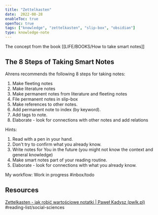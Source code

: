 ```yaml
---
title: "Zettelkasten"
date:  2022-08-28
enableToc: true
openToc: true
tags: ["knowledge", "zettelkasten", "slip-box", "obsidian"]
type: knowledge-note
---
```


The concept from the book [[LIFE/BOOKS/How to take smart notes]]

## The 8 Steps of Taking Smart Notes

Ahrens recommends the following 8 steps for taking notes:

1. Make fleeting notes
2. Make literature notes
3. Make permanent notes from literature and fleeting notes
4. File permanent notes in slip-box 
5. Make references to other notes.
6. Add permanent note to index (by keyword).
7. Add tags to note.
8. Elaborate - look for connections with other notes and add relations

Hints: 

1. Read with a pen in your hand.
2. Don't try to confirm what you already know.
3. Write notes for You in the future (you might not know the context and general knowledge)
4. Make smart notes part of your reading routine.
5. Elaborate - look for connections with what you already know.

My workflow:
Work in progress #inbox/todo

## Resources
[Zettelkasten - jak robić wartościowe notatki | Paweł Kadysz (pwlk.pl)](https://pwlk.pl/zettelkasten/) #reading-list/social-sciences 
